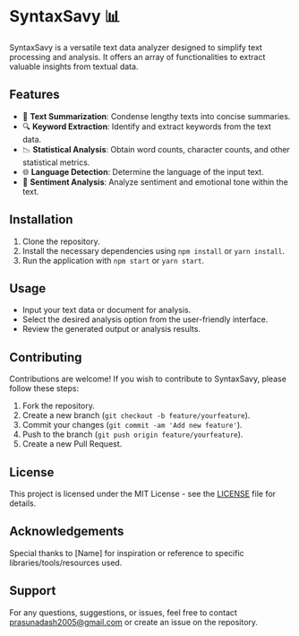 # SyntaxSavy 📊

SyntaxSavy is a versatile text data analyzer designed to simplify text processing and analysis. It offers an array of functionalities to extract valuable insights from textual data.

## Features

- 📝 **Text Summarization**: Condense lengthy texts into concise summaries.
- 🔍 **Keyword Extraction**: Identify and extract keywords from the text data.
- 📉 **Statistical Analysis**: Obtain word counts, character counts, and other statistical metrics.
- 🌐 **Language Detection**: Determine the language of the input text.
- 🧲 **Sentiment Analysis**: Analyze sentiment and emotional tone within the text.

## Installation

1. Clone the repository.
2. Install the necessary dependencies using `npm install` or `yarn install`.
3. Run the application with `npm start` or `yarn start`.

## Usage

- Input your text data or document for analysis.
- Select the desired analysis option from the user-friendly interface.
- Review the generated output or analysis results.

## Contributing

Contributions are welcome! If you wish to contribute to SyntaxSavy, please follow these steps:
1. Fork the repository.
2. Create a new branch (`git checkout -b feature/yourfeature`).
3. Commit your changes (`git commit -am 'Add new feature'`).
4. Push to the branch (`git push origin feature/yourfeature`).
5. Create a new Pull Request.

## License

This project is licensed under the MIT License - see the [LICENSE](LICENSE) file for details.

## Acknowledgements

Special thanks to [Name] for inspiration or reference to specific libraries/tools/resources used.

## Support

For any questions, suggestions, or issues, feel free to contact prasunadash2005@gmail.com or create an issue on the repository.

